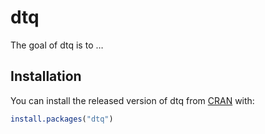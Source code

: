 
<!-- README.md is generated from README.Rmd. Please edit that file -->

# dtq

The goal of dtq is to …

## Installation

You can install the released version of dtq from
[CRAN](https://CRAN.R-project.org) with:

``` r
install.packages("dtq")
```
